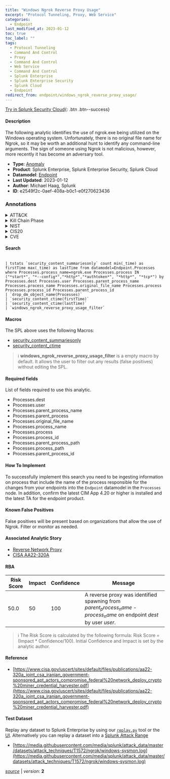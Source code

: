 ```yaml
---
title: "Windows Ngrok Reverse Proxy Usage"
excerpt: "Protocol Tunneling, Proxy, Web Service"
categories:
  - Endpoint
last_modified_at: 2023-01-12
toc: true
toc_label: ""
tags:
  - Protocol Tunneling
  - Command And Control
  - Proxy
  - Command And Control
  - Web Service
  - Command And Control
  - Splunk Enterprise
  - Splunk Enterprise Security
  - Splunk Cloud
  - Endpoint
redirect_from: endpoint/windows_ngrok_reverse_proxy_usage/
---
```




[Try in Splunk Security Cloud](https://www.splunk.com/en_us/cyber-security.html){: .btn .btn--success}

#### Description

The following analytic identifies the use of ngrok.exe being utilized on the Windows operating system. Unfortunately, there is no original file name for Ngrok, so it may be worth an additional hunt to identify any command-line arguments. The sign of someone using Ngrok is not malicious, however, more recently it has become an adversary tool.

- **Type**: [Anomaly](https://github.com/splunk/security_content/wiki/Detection-Analytic-Types)
- **Product**: Splunk Enterprise, Splunk Enterprise Security, Splunk Cloud
- **Datamodel**: [Endpoint](https://docs.splunk.com/Documentation/CIM/latest/User/Endpoint)
- **Last Updated**: 2023-01-12
- **Author**: Michael Haag, Splunk
- **ID**: e2549f2c-0aef-408a-b0c1-e0f270623436

### Annotations
<details>
  <summary>ATT&CK</summary>

<div markdown="1">

#### [ATT&CK](https://attack.mitre.org/)

| ID          | Technique   | Tactic         |
| ----------- | ----------- |--------------- |
| [T1572](https://attack.mitre.org/techniques/T1572/) | Protocol Tunneling | Command And Control |

| [T1090](https://attack.mitre.org/techniques/T1090/) | Proxy | Command And Control |

| [T1102](https://attack.mitre.org/techniques/T1102/) | Web Service | Command And Control |

</div>
</details>


<details>
  <summary>Kill Chain Phase</summary>

<div markdown="1">

* Command &amp; Control


</div>
</details>


<details>
  <summary>NIST</summary>

<div markdown="1">

* DE.CM



</div>
</details>

<details>
  <summary>CIS20</summary>

<div markdown="1">

* CIS 3
* CIS 5
* CIS 16



</div>
</details>

<details>
  <summary>CVE</summary>

<div markdown="1">


</div>
</details>


#### Search

```

| tstats `security_content_summariesonly` count min(_time) as firstTime max(_time) as lastTime from datamodel=Endpoint.Processes where Processes.process_name=ngrok.exe Processes.process IN ("*start*", "*--config*","*http*","*authtoken*", "*http*", "*tcp*") by Processes.dest Processes.user Processes.parent_process_name Processes.process_name Processes.original_file_name Processes.process Processes.process_id Processes.parent_process_id 
| `drop_dm_object_name(Processes)` 
| `security_content_ctime(firstTime)` 
| `security_content_ctime(lastTime)`
| `windows_ngrok_reverse_proxy_usage_filter`
```

#### Macros
The SPL above uses the following Macros:
* [security_content_summariesonly](https://github.com/splunk/security_content/blob/develop/macros/security_content_summariesonly.yml)
* [security_content_ctime](https://github.com/splunk/security_content/blob/develop/macros/security_content_ctime.yml)

> :information_source:
> **windows_ngrok_reverse_proxy_usage_filter** is a empty macro by default. It allows the user to filter out any results (false positives) without editing the SPL.



#### Required fields
List of fields required to use this analytic.
* Processes.dest
* Processes.user
* Processes.parent_process_name
* Processes.parent_process
* Processes.original_file_name
* Processes.process_name
* Processes.process
* Processes.process_id
* Processes.parent_process_path
* Processes.process_path
* Processes.parent_process_id



#### How To Implement
To successfully implement this search you need to be ingesting information on process that include the name of the process responsible for the changes from your endpoints into the `Endpoint` datamodel in the `Processes` node. In addition, confirm the latest CIM App 4.20 or higher is installed and the latest TA for the endpoint product.
#### Known False Positives
False positives will be present based on organizations that allow the use of Ngrok. Filter or monitor as needed.

#### Associated Analytic Story
* [Reverse Network Proxy](/stories/reverse_network_proxy)
* [CISA AA22-320A](/stories/cisa_aa22-320a)




#### RBA

| Risk Score  | Impact      | Confidence   | Message      |
| ----------- | ----------- |--------------|--------------|
| 50.0 | 50 | 100 | A reverse proxy was identified spawning from $parent_process_name$ -  $process_name$ on endpoint $dest$ by user $user$. |


> :information_source:
> The Risk Score is calculated by the following formula: Risk Score = (Impact * Confidence/100). Initial Confidence and Impact is set by the analytic author.


#### Reference

* [https://www.cisa.gov/uscert/sites/default/files/publications/aa22-320a_joint_csa_iranian_government-sponsored_apt_actors_compromise_federal%20network_deploy_crypto%20miner_credential_harvester.pdf](https://www.cisa.gov/uscert/sites/default/files/publications/aa22-320a_joint_csa_iranian_government-sponsored_apt_actors_compromise_federal%20network_deploy_crypto%20miner_credential_harvester.pdf)



#### Test Dataset
Replay any dataset to Splunk Enterprise by using our [`replay.py`](https://github.com/splunk/attack_data#using-replaypy) tool or the [UI](https://github.com/splunk/attack_data#using-ui).
Alternatively you can replay a dataset into a [Splunk Attack Range](https://github.com/splunk/attack_range#replay-dumps-into-attack-range-splunk-server)

* [https://media.githubusercontent.com/media/splunk/attack_data/master/datasets/attack_techniques/T1572/ngrok/windows-sysmon.log](https://media.githubusercontent.com/media/splunk/attack_data/master/datasets/attack_techniques/T1572/ngrok/windows-sysmon.log)



[*source*](https://github.com/splunk/security_content/tree/develop/detections/endpoint/windows_ngrok_reverse_proxy_usage.yml) \| *version*: **2**